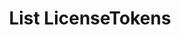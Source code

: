 ---
title: List LicenseTokens
excerpt: Retrieve a paginated, filtered list of LicenseTokens
api:
  file: temp_swagger.json
  operationId: post_api-v3-licenses-tokens
hidden: false
---